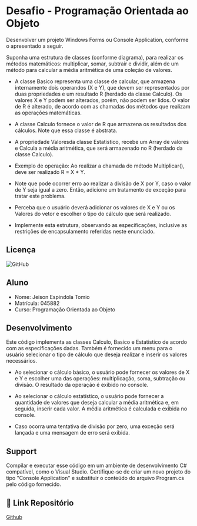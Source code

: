 
# Desafio - Programação Orientada ao Objeto

Desenvolver um projeto Windows Forms ou Console Application, conforme o apresentado a seguir.

Suponha uma estrutura de classes (conforme diagrama), para realizar os métodos matemáticos: multiplicar, somar, subtrair e dividir, além de um método para calcular a média aritmética de uma coleção de valores. 

- A classe Basico representa uma classe de calcular, que armazena internamente dois operandos (X e Y), que devem ser representados por duas propriedades e um resultado R (herdado da classe Calculo). Os valores X e Y podem ser alterados, porém, não podem ser lidos. O valor de R é alterado, de acordo com as chamadas dos métodos que realizam as operações matemáticas. 

- A classe Calculo fornece o valor de R que armazena os resultados dos cálculos. Note que essa classe é abstrata. 

- A propriedade Valoresda classe Estatistico, recebe um Array de valores e Calcula a média aritmética, que será armazenado no R (herdado da classe Calculo). 

- Exemplo de operação: Ao realizar a chamada do método Multiplicar(), deve ser realizado R = X * Y.

- Note que pode ocorrer erro ao realizar a divisão de X por Y, caso o valor de Y seja igual a zero. Então, adicione um tratamento de exceção para tratar este problema.

- Perceba que o usuário deverá adicionar os valores de X e Y ou os Valores do vetor e escolher o tipo do cálculo que será realizado.

- Implemente esta estrutura, observando as especificações, inclusive as restrições de encapsulamento referidas neste enunciado. 


## Licença

![GitHub](https://img.shields.io/badge/License-MIT-green)


## Aluno

- Nome: Jeison Espindola Tomio
- Matrícula: 045882
- Curso: Programação Orientada ao Objeto


## Desenvolvimento

Este código implementa as classes Calculo, Basico e Estatistico de acordo com as especificações dadas. Também é fornecido um menu para o usuário selecionar o tipo de cálculo que deseja realizar e inserir os valores necessários.

- Ao selecionar o cálculo básico, o usuário pode fornecer os valores de X e Y e escolher uma das operações: multiplicação, soma, subtração ou divisão. O resultado da operação é exibido no console.

- Ao selecionar o cálculo estatístico, o usuário pode fornecer a quantidade de valores que deseja calcular a média aritmética e, em seguida, inserir cada valor. A média aritmética é calculada e exibida no console.

- Caso ocorra uma tentativa de divisão por zero, uma exceção será lançada e uma mensagem de erro será exibida.

 
## Support

Compilar e executar esse código em um ambiente de desenvolvimento C# compatível, como o Visual Studio. Certifique-se de criar um novo projeto do tipo "Console Application" e substituir o conteúdo do arquivo Program.cs pelo código fornecido.


## 🔗 Link Repositório

[Github](https://github.com/Jtomio/ads-desafio-poo-II)
